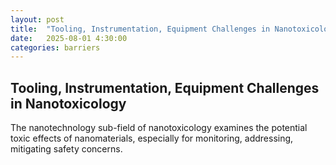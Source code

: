 ```yaml
---
layout: post
title:  "Tooling, Instrumentation, Equipment Challenges in Nanotoxicology"
date:   2025-08-01 4:30:00
categories: barriers
---
```


## Tooling, Instrumentation, Equipment Challenges in Nanotoxicology

The nanotechnology sub-field of nanotoxicology examines the potential toxic effects of nanomaterials, especially for monitoring, addressing, mitigating safety concerns.

